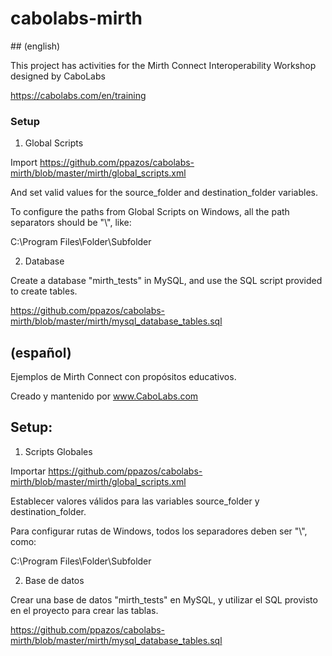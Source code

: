 # cabolabs-mirth

## (english)

This project has activities for the Mirth Connect Interoperability Workshop designed by CaboLabs

https://cabolabs.com/en/training

### Setup

1. Global Scripts

Import https://github.com/ppazos/cabolabs-mirth/blob/master/mirth/global_scripts.xml

And set valid values for the source_folder and destination_folder variables.

To configure the paths from Global Scripts on Windows, all the path separators should be "\\", like:

C:\\Program Files\\Folder\\Subfolder


2. Database

Create a database "mirth_tests" in MySQL, and use the SQL script provided to create tables.

https://github.com/ppazos/cabolabs-mirth/blob/master/mirth/mysql_database_tables.sql



## (español)

Ejemplos de Mirth Connect con propósitos educativos.

Creado y mantenido por www.CaboLabs.com


## Setup:

1. Scripts Globales

Importar https://github.com/ppazos/cabolabs-mirth/blob/master/mirth/global_scripts.xml

Establecer valores válidos para las variables source_folder y destination_folder.

Para configurar rutas de Windows, todos los separadores deben ser "\\", como:

C:\\Program Files\\Folder\\Subfolder


2. Base de datos

Crear una base de datos "mirth_tests" en MySQL, y utilizar el SQL provisto en el proyecto para crear las tablas.

https://github.com/ppazos/cabolabs-mirth/blob/master/mirth/mysql_database_tables.sql
